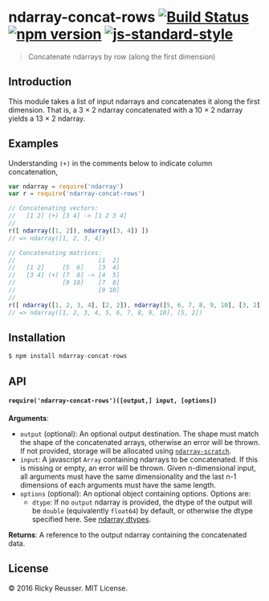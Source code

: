 # ndarray-concat-rows [![Build Status](https://travis-ci.org/scijs/ndarray-concat-rows.svg)](https://travis-ci.org/scijs/ndarray-concat-rows) [![npm version](https://badge.fury.io/js/ndarray-concat-rows.svg)](https://badge.fury.io/js/ndarray-concat-rows) [![js-standard-style](https://img.shields.io/badge/code%20style-standard-brightgreen.svg)](http://standardjs.com/)

> Concatenate ndarrays by row (along the first dimension)

## Introduction

This module takes a list of input ndarrays and concatenates it along the first dimension. That is, a 3 &times; 2 ndarray concatenated with a 10 &times; 2 ndarray yields a 13 &times; 2 ndarray.

## Examples

Understanding `(+)` in the comments below to indicate column concatenation,

```javascript
var ndarray = require('ndarray')
var r = require('ndarray-concat-rows')

// Concatenating vectors:
//   [1 2] (+) [3 4] -> [1 2 3 4]
//
r([ ndarray([1, 2]), ndarray([3, 4]) ])
// => ndarray([1, 2, 3, 4])

// Concatenating matrices:
//                       [1  2]
//   [1 2]     [5  6]    [3  4]
//   [3 4] (+) [7  8] -> [4  5]
//             [9 10]    [7  8]
//                       [9 10]
//
r([ ndarray([1, 2, 3, 4], [2, 2]), ndarray([5, 6, 7, 8, 9, 10], [3, 2]) ])
// => ndarray([1, 2, 3, 4, 5, 6, 7, 8, 9, 10], [5, 2])
```

## Installation

```javascript
$ npm install ndarray-concat-rows
```

## API

#### `require('ndarray-concat-rows')([output,] input, [options])`
**Arguments**:
- `output` (optional): An optional output destination. The shape must match the shape of the concatenated arrays, otherwise an error will be thrown. If not provided, storage will be allocated using [`ndarray-scratch`](https://github.com/scijs/ndarray-scratch).
- `input`: A javascript `Array` containing ndarrays to be concatenated. If this is missing or empty, an error will be thrown. Given n-dimensional input, all arguments must have the same dimensionality and the last n-1 dimensions of each arguments must have the same length.
- `options` (optional): An optional object containing options. Options are:
  - `dtype`: If no `output` ndarray is provided, the dtype of the output will be `double` (equivalently `float64`) by default, or otherwise the dtype specified here. See [ndarray dtypes](https://github.com/scijs/ndarray#arraydtype).

**Returns**: A reference to the output ndarray containing the concatenated data.

## License
&copy; 2016 Ricky Reusser. MIT License.
